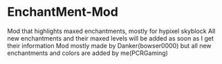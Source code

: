 # EnchantMent-Mod
Mod that highlights maxed enchantments, mostly for hypixel skyblock
All new enchantments and their maxed levels will be added as soon as I get their information
Mod mostly made by Danker(bowser0000) but all new enchantments and colors are added by me(PCRGaming)
